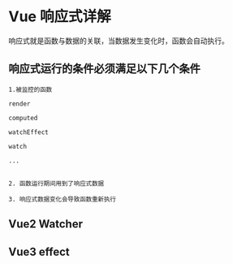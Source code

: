 # Vue 响应式详解

响应式就是函数与数据的关联，当数据发生变化时，函数会自动执行。

## 响应式运行的条件必须满足以下几个条件

    1.被监控的函数

    render

    computed

    watchEffect

    watch

    ...


    2. 函数运行期间用到了响应式数据

    3. 响应式数据变化会导致函数重新执行

## Vue2 Watcher

## Vue3 effect
